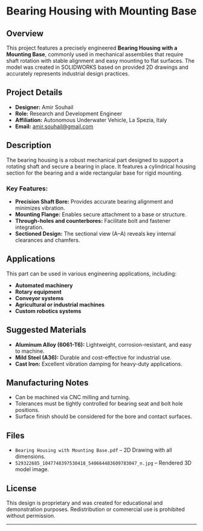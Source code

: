 # Bearing Housing with Mounting Base

## Overview

This project features a precisely engineered **Bearing Housing with a Mounting Base**, commonly used in mechanical assemblies that require shaft rotation with stable alignment and easy mounting to flat surfaces. The model was created in SOLIDWORKS based on provided 2D drawings and accurately represents industrial design practices.

## Project Details

- **Designer:** Amir Souhail  
- **Role:** Research and Development Engineer  
- **Affiliation:** Autonomous Underwater Vehicle, La Spezia, Italy  
- **Email:** amir.souhail@gmail.com  

## Description

The bearing housing is a robust mechanical part designed to support a rotating shaft and secure a bearing in place. It features a cylindrical housing section for the bearing and a wide rectangular base for rigid mounting.

### Key Features:

- **Precision Shaft Bore:** Provides accurate bearing alignment and minimizes vibration.
- **Mounting Flange:** Enables secure attachment to a base or structure.
- **Through-holes and counterbores:** Facilitate bolt and fastener integration.
- **Sectioned Design:** The sectional view (A–A) reveals key internal clearances and chamfers.

## Applications

This part can be used in various engineering applications, including:

- **Automated machinery**
- **Rotary equipment**
- **Conveyor systems**
- **Agricultural or industrial machines**
- **Custom robotics systems**

## Suggested Materials

- **Aluminum Alloy (6061-T6):** Lightweight, corrosion-resistant, and easy to machine.
- **Mild Steel (A36):** Durable and cost-effective for industrial use.
- **Cast Iron:** Excellent vibration damping for heavy-duty applications.

## Manufacturing Notes

- Can be machined via CNC milling and turning.
- Tolerances must be tightly controlled for bearing seat and bolt hole positions.
- Surface finish should be considered for the bore and contact surfaces.

## Files

- `Bearing Housing with Mounting Base.pdf` – 2D Drawing with all dimensions.
- `529322685_1047748397530418_540664483609783047_n.jpg` – Rendered 3D model image.

## License

This design is proprietary and was created for educational and demonstration purposes. Redistribution or commercial use is prohibited without permission.

---

